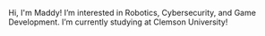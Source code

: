 Hi, I'm Maddy!
I’m interested in Robotics, Cybersecurity, and Game Development.
I’m currently studying at Clemson University!



